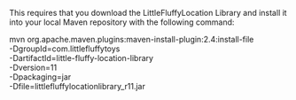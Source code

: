This requires that you download the LittleFluffyLocation Library and install it into your local Maven repository
with the following command:

mvn org.apache.maven.plugins:maven-install-plugin:2.4:install-file \
    -DgroupId=com.littlefluffytoys \
    -DartifactId=little-fluffy-location-library \
    -Dversion=11 \
    -Dpackaging=jar \
    -Dfile=littlefluffylocationlibrary_r11.jar

